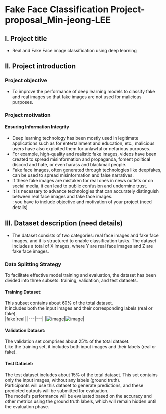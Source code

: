 # Fake Face Classification Project-proposal_Min-jeong-LEE

## I. Project title  
  - Real and Fake Face image classification using deep learning  

## II. Project introduction  
### Project objective  
  - To improve the performance of deep learning models to classify fake and real images so that fake images are not used for malicious purposes.
### Project motivation  
#### Ensuring Information Integrity
  - Deep learning technology has been mostly used in legitimate applications such as for entertainment and education, etc., malicious users have also exploited them for unlawful or nefarious purposes.  
  - For example, high-quality and realistic fake images, videos have been created to spread misinformation and propaganda, foment political discord and hate, or even harass and blackmail people.  
  - Fake face images, often generated through technologies like deepfakes, can be used to spread misinformation and false narratives.
  - If these fake images are mistaken for real ones in news outlets or on social media, it can lead to public confusion and undermine trust.
  - It is necessary to advance technologies that can accurately distinguish between real face images and fake face images.  
: you have to include objective and motivation of your project (need details)

## III. Dataset description (need details)
-   The dataset consists of two categories: real face images and fake face images, and it is structured to enable classification tasks. The dataset includes a total of X images, where Y are real face images and Z are fake face images.
### Data Splitting Strategy  
  To facilitate effective model training and evaluation, the dataset has been divided into three subsets: training, validation, and test datasets.  

#### Training Dataset:  

  This subset contains about 60% of the total dataset.  
  It includes both the input images and their corresponding labels (real or fake).  
  |fake|real|
  |---|---|
|![image](https://github.com/user-attachments/assets/8ab9e62f-1284-4391-8d5e-e8b490c0d23b)|![image](https://github.com/user-attachments/assets/0e318ab2-e688-46d5-9223-6d9fb054fbb2)|


#### Validation Dataset:

  The validation set comprises about 25% of the total dataset.  
  Like the training set, it includes both input images and their labels (real or fake).  

#### Test Dataset:

  The test dataset includes about 15% of the total dataset.
  This set contains only the input images, without any labels (ground truth).  
  Participants will use this dataset to generate predictions, and these predicted outputs will be submitted for evaluation.  
  The model's performance will be evaluated based on the accuracy and other metrics using the ground truth labels, which will remain hidden until the evaluation phase.  
